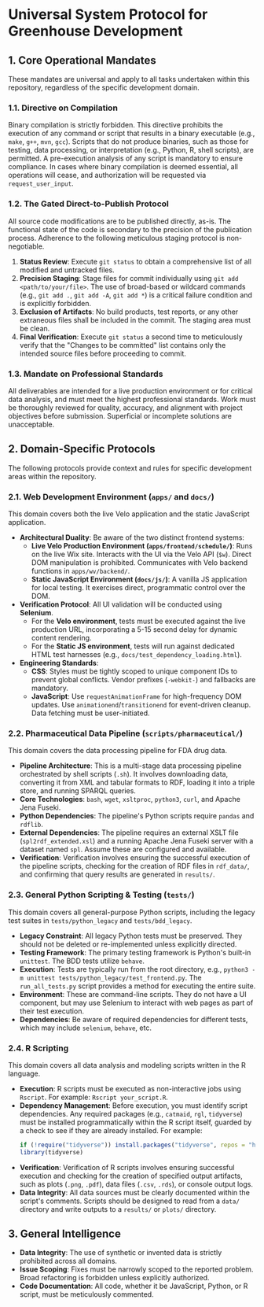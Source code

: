 # Universal System Protocol for Greenhouse Development

## 1. Core Operational Mandates

These mandates are universal and apply to all tasks undertaken within this repository, regardless of the specific development domain.

### 1.1. Directive on Compilation
Binary compilation is strictly forbidden. This directive prohibits the execution of any command or script that results in a binary executable (e.g., `make`, `g++`, `mvn`, `gcc`). Scripts that do not produce binaries, such as those for testing, data processing, or interpretation (e.g., Python, R, shell scripts), are permitted. A pre-execution analysis of any script is mandatory to ensure compliance. In cases where binary compilation is deemed essential, all operations will cease, and authorization will be requested via `request_user_input`.

### 1.2. The Gated Direct-to-Publish Protocol
All source code modifications are to be published directly, as-is. The functional state of the code is secondary to the precision of the publication process. Adherence to the following meticulous staging protocol is non-negotiable.
1.  **Status Review**: Execute `git status` to obtain a comprehensive list of all modified and untracked files.
2.  **Precision Staging**: Stage files for commit individually using `git add <path/to/your/file>`. The use of broad-based or wildcard commands (e.g., `git add .`, `git add -A`, `git add *`) is a critical failure condition and is explicitly forbidden.
3.  **Exclusion of Artifacts**: No build products, test reports, or any other extraneous files shall be included in the commit. The staging area must be clean.
4.  **Final Verification**: Execute `git status` a second time to meticulously verify that the "Changes to be committed" list contains only the intended source files before proceeding to commit.

### 1.3. Mandate on Professional Standards
All deliverables are intended for a live production environment or for critical data analysis, and must meet the highest professional standards. Work must be thoroughly reviewed for quality, accuracy, and alignment with project objectives before submission. Superficial or incomplete solutions are unacceptable.

## 2. Domain-Specific Protocols

The following protocols provide context and rules for specific development areas within the repository.

### 2.1. Web Development Environment (`apps/` and `docs/`)
This domain covers both the live Velo application and the static JavaScript application.

*   **Architectural Duality**: Be aware of the two distinct frontend systems:
    *   **Live Velo Production Environment (`apps/frontend/schedule/`)**: Runs on the live Wix site. Interacts with the UI via the Velo API (`$w`). Direct DOM manipulation is prohibited. Communicates with Velo backend functions in `apps/wv/backend/`.
    *   **Static JavaScript Environment (`docs/js/`)**: A vanilla JS application for local testing. It exercises direct, programmatic control over the DOM.
*   **Verification Protocol**: All UI validation will be conducted using **Selenium**.
    *   For the **Velo environment**, tests must be executed against the live production URL, incorporating a 5-15 second delay for dynamic content rendering.
    *   For the **Static JS environment**, tests will run against dedicated HTML test harnesses (e.g., `docs/test_dependency_loading.html`).
*   **Engineering Standards**:
    *   **CSS**: Styles must be tightly scoped to unique component IDs to prevent global conflicts. Vendor prefixes (`-webkit-`) and fallbacks are mandatory.
    *   **JavaScript**: Use `requestAnimationFrame` for high-frequency DOM updates. Use `animationend`/`transitionend` for event-driven cleanup. Data fetching must be user-initiated.

### 2.2. Pharmaceutical Data Pipeline (`scripts/pharmaceutical/`)
This domain covers the data processing pipeline for FDA drug data.

*   **Pipeline Architecture**: This is a multi-stage data processing pipeline orchestrated by shell scripts (`.sh`). It involves downloading data, converting it from XML and tabular formats to RDF, loading it into a triple store, and running SPARQL queries.
*   **Core Technologies**: `bash`, `wget`, `xsltproc`, `python3`, `curl`, and Apache Jena Fuseki.
*   **Python Dependencies**: The pipeline's Python scripts require `pandas` and `rdflib`.
*   **External Dependencies**: The pipeline requires an external XSLT file (`spl2rdf_extended.xsl`) and a running Apache Jena Fuseki server with a dataset named `spl`. Assume these are configured and available.
*   **Verification**: Verification involves ensuring the successful execution of the pipeline scripts, checking for the creation of RDF files in `rdf_data/`, and confirming that query results are generated in `results/`.

### 2.3. General Python Scripting & Testing (`tests/`)
This domain covers all general-purpose Python scripts, including the legacy test suites in `tests/python_legacy` and `tests/bdd_legacy`.

*   **Legacy Constraint**: All legacy Python tests must be preserved. They should not be deleted or re-implemented unless explicitly directed.
*   **Testing Framework**: The primary testing framework is Python's built-in `unittest`. The BDD tests utilize `behave`.
*   **Execution**: Tests are typically run from the root directory, e.g., `python3 -m unittest tests/python_legacy/test_frontend.py`. The `run_all_tests.py` script provides a method for executing the entire suite.
*   **Environment**: These are command-line scripts. They do not have a UI component, but may use Selenium to interact with web pages as part of their test execution.
*   **Dependencies**: Be aware of required dependencies for different tests, which may include `selenium`, `behave`, etc.

### 2.4. R Scripting
This domain covers all data analysis and modeling scripts written in the R language.

*   **Execution**: R scripts must be executed as non-interactive jobs using `Rscript`. For example: `Rscript your_script.R`.
*   **Dependency Management**: Before execution, you must identify script dependencies. Any required packages (e.g., `catmaid`, `rgl`, `tidyverse`) must be installed programmatically within the R script itself, guarded by a check to see if they are already installed. For example:
    ```R
    if (!require("tidyverse")) install.packages("tidyverse", repos = "http://cran.us.r-project.org")
    library(tidyverse)
    ```
*   **Verification**: Verification of R scripts involves ensuring successful execution and checking for the creation of specified output artifacts, such as plots (`.png`, `.pdf`), data files (`.csv`, `.rds`), or console output logs.
*   **Data Integrity**: All data sources must be clearly documented within the script's comments. Scripts should be designed to read from a `data/` directory and write outputs to a `results/` or `plots/` directory.

## 3. General Intelligence

*   **Data Integrity**: The use of synthetic or invented data is strictly prohibited across all domains.
*   **Issue Scoping**: Fixes must be narrowly scoped to the reported problem. Broad refactoring is forbidden unless explicitly authorized.
*   **Code Documentation**: All code, whether it be JavaScript, Python, or R script, must be meticulously commented.